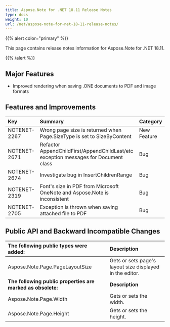```yaml
---
title: Aspose.Note for .NET 18.11 Release Notes
type: docs
weight: 10
url: /net/aspose-note-for-net-18-11-release-notes/
---
```


{{% alert color="primary" %}} 

This page contains release notes information for Aspose.Note for .NET 18.11.

{{% /alert %}} 
## **Major Features**
- Improved rendering when saving .ONE documents to PDF and image formats
## **Features and Improvements**


|**Key**|**Summary**|**Category**|
| :- | :- | :- |
|NOTENET-2267|Wrong page size is returned when Page.SizeType is set to SizeByContent|New Feature|
|NOTENET-2671|Refactor AppendChildFirst/AppendChildLast/etc exception messages for Document class|Bug|
|NOTENET-2674|Investigate bug in InsertChildrenRange|Bug|
|NOTENET-2319|Font's size in PDF from Microsoft OneNote and Aspose.Note is inconsistent|Bug|
|NOTENET-2705|Exception is thrown when saving attached file to PDF|Bug|
## **Public API and Backward Incompatible Changes**


|**The following public types were added:**|**Description**|
| :- | :- |
|Aspose.Note.Page.PageLayoutSize|Gets or sets page's layout size displayed in the editor.|
|**The following public properties are marked as obsolete:**|**Description**|
|Aspose.Note.Page.Width|Gets or sets the width.|
|Aspose.Note.Page.Height|Gets or sets the height.|

